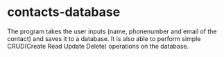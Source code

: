 # contacts-database
The program takes the user inputs (name, phonenumber and email of the contact) and saves it to a database. It is also able to perform simple CRUD(Create Read Update Delete) operations on the database.
